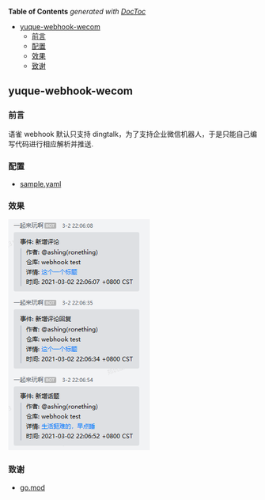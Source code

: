 <!-- START doctoc generated TOC please keep comment here to allow auto update -->
<!-- DON'T EDIT THIS SECTION, INSTEAD RE-RUN doctoc TO UPDATE -->
**Table of Contents**  *generated with [DocToc](https://github.com/thlorenz/doctoc)*

- [yuque-webhook-wecom](#yuque-webhook-wecom)
  - [前言](#%E5%89%8D%E8%A8%80)
  - [配置](#%E9%85%8D%E7%BD%AE)
  - [效果](#%E6%95%88%E6%9E%9C)
  - [致谢](#%E8%87%B4%E8%B0%A2)

<!-- END doctoc generated TOC please keep comment here to allow auto update -->

## yuque-webhook-wecom

### 前言

语雀 webhook 默认只支持 dingtalk，为了支持企业微信机器人，于是只能自己编写代码进行相应解析并推送.

### 配置

- [sample.yaml](./config/sample.yaml)

### 效果

![效果](./asserts/sample.png)

### 致谢

- [go.mod](go.mod)

